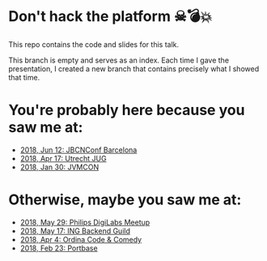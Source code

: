 # Don't hack the platform ☠💣💥️

This repo contains the code and slides for this talk.

This branch is empty and serves as an index. Each time I gave the presentation, I created a new branch that contains precisely what I showed that time.

# You're probably here because you saw me at:

* [2018, Jun 12: JBCNConf Barcelona](https://github.com/jqno/dont-hack-the-platform-talk/tree/2018-06-12-jbcnconf)
* [2018, Apr 17: Utrecht JUG](https://github.com/jqno/dont-hack-the-platform-talk/tree/2018-04-17-utrecht-jug)
* [2018, Jan 30: JVMCON](https://github.com/jqno/dont-hack-the-platform-talk/tree/2018-01-30-jvmcon)

# Otherwise, maybe you saw me at:

* [2018, May 29: Philips DigiLabs Meetup](http://github.com/jqno/dont-hack-the-platform-talk/tree/2018-05-29-philips)
* [2018, May 17: ING Backend Guild](http://github.com/jqno/dont-hack-the-platform-talk/tree/2018-05-17-ing)
* [2018, Apr 4: Ordina Code & Comedy](https://github.com/jqno/dont-hack-the-platform-talk/tree/2018-04-04-ordina-code-&-comedy)
* [2018, Feb 23: Portbase](https://github.com/jqno/dont-hack-the-platform-talk/tree/2018-02-23-portbase)


